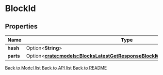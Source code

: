 # BlockId

## Properties

| Name      | Type                                                                                                                                                          | Description | Notes      |
| --------- | ------------------------------------------------------------------------------------------------------------------------------------------------------------- | ----------- | ---------- |
| **hash**  | Option<**String**>                                                                                                                                            |             | [optional] |
| **parts** | Option<[**crate::models::BlocksLatestGetResponseBlockMetaHeaderLastBlockIdParts**](_blocks_latest_get_response_block_meta_header_last_block_id_parts.md)> |             | [optional] |

[Back to Model list](../README.md#documentation-for-models) [Back to API list](../README.md#documentation-for-api-endpoints) [Back to README](../README.md)
